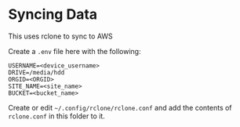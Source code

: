 # Syncing Data

This uses rclone to sync to AWS

Create a `.env` file here with the following:
```
USERNAME=<device_username>
DRIVE=/media/hdd
ORGID=<ORGID>
SITE_NAME=<site_name>
BUCKET=<bucket_name>
```

Create or edit `~/.config/rclone/rclone.conf` and add the contents of
`rclone.conf` in this folder to it.


